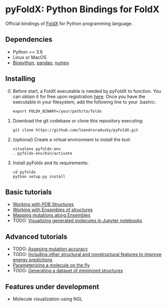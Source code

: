 # pyFoldX: Python Bindings for FoldX

Official bindings of [FoldX](http://foldxsuite.crg.eu/) for Python programming language.

## Dependencies

- Python >= 3.6
- Linux or MacOS
- [Biopython](https://biopython.org/), [pandas](https://pandas.pydata.org/), [numpy](https://numpy.org/)

## Installing

0) Before start, a FoldX executable is needed by pyFoldX to function. You can obtain it for free upon registration [here](http://foldxsuite.crg.eu/). Once you have the  executable in your filesystem, add the following line to your .bashrc:

    ```
    export FOLDX_BINARY=/your/path/to/foldx
    ```

1) Download the git codebase or clone this repository executing:

    ```
	git clone https://github.com/leandroradusky/pyFoldX.git
    ```

2) (optional) Create a virtual environment to install the tool:

    ```
    vitualenv pyfoldx-env
    . pyfoldx-env/bin/activate
    ```

3) Install pyFoldx and its requirements:

    ```
    cd pyfoldx
    python setup.py install
    ```

## Basic tutorials

- [Working with PDB Structures](https://github.com/leandroradusky/pyFoldX/blob/master/notebooks/StructureUsage.ipynb)
- [Working with Ensembles of structures](https://github.com/leandroradusky/pyFoldX/blob/master/notebooks/EnsembleStability.ipynb)
- [Mapping mutations along Ensembles](https://github.com/leandroradusky/pyFoldX/blob/master/notebooks/EnsembleMutation.ipynb)
- TODO: [Visualizing generated molecules in Jupyter notebooks]()

## Advanced tutorials

- TODO: [Assesing mutation accuracy]()
- TODO: [Including other structural and nonstructural features to improve energy predictions]()
- [Parameterizing a molecule on the fly](https://github.com/leandroradusky/pyFoldX/blob/master/notebooks/paramX_AtomNames.ipynb)
- TODO: [Generating a dataset of minimized structures]()

## Features under development

- Molecule visualization using NGL
